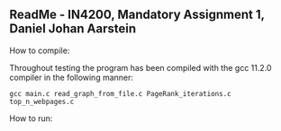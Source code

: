 ## ReadMe - IN4200, Mandatory Assignment 1, Daniel Johan Aarstein

How to compile:

Throughout testing the program has been compiled with the gcc 11.2.0 compiler in the following manner:

    gcc main.c read_graph_from_file.c PageRank_iterations.c top_n_webpages.c

How to run:
